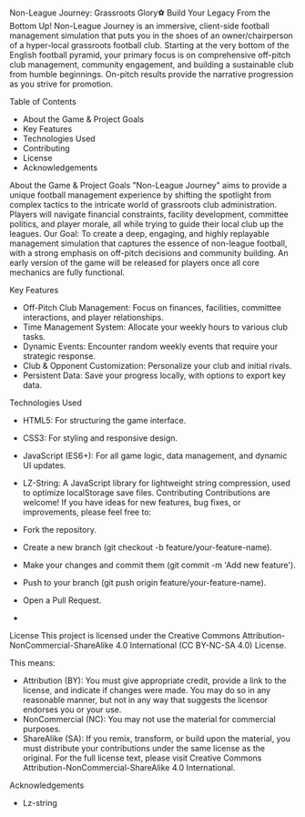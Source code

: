 Non-League Journey: Grassroots Glory⚽ 
Build Your Legacy From the Bottom Up!
Non-League Journey is an immersive, client-side football management simulation that puts you in the shoes of an owner/chairperson of a hyper-local grassroots football club. Starting at the very bottom of the English football pyramid, your primary focus is on comprehensive off-pitch club management, community engagement, and building a sustainable club from humble beginnings. On-pitch results provide the narrative progression as you strive for promotion.

Table of Contents

 * About the Game & Project Goals
 * Key Features
 * Technologies Used
 * Contributing
 * License
 * Acknowledgements

About the Game & Project Goals
"Non-League Journey" aims to provide a unique football management experience by shifting the spotlight from complex tactics to the intricate world of grassroots club administration. Players will navigate financial constraints, facility development, committee politics, and player morale, all while trying to guide their local club up the leagues.
Our Goal: To create a deep, engaging, and highly replayable management simulation that captures the essence of non-league football, with a strong emphasis on off-pitch decisions and community building. An early version of the game will be released for players once all core mechanics are fully functional.

Key Features 
 * Off-Pitch Club Management: Focus on finances, facilities, committee interactions, and player relationships.
 * Time Management System: Allocate your weekly hours to various club tasks.
 * Dynamic Events: Encounter random weekly events that require your strategic response.
 * Club & Opponent Customization: Personalize your club and initial rivals.
 * Persistent Data: Save your progress locally, with options to export key data.



Technologies Used
 * HTML5: For structuring the game interface.
 * CSS3: For styling and responsive design.
 * JavaScript (ES6+): For all game logic, data management, and dynamic UI updates.
 * LZ-String: A JavaScript library for lightweight string compression, used to optimize localStorage save files.
Contributing
Contributions are welcome! If you have ideas for new features, bug fixes, or improvements, please feel free to:
 * Fork the repository.
 * Create a new branch (git checkout -b feature/your-feature-name).
 * Make your changes and commit them (git commit -m 'Add new feature').
 * Push to your branch (git push origin feature/your-feature-name).
 * Open a Pull Request.

 * 
License
This project is licensed under the Creative Commons Attribution-NonCommercial-ShareAlike 4.0 International (CC BY-NC-SA 4.0) License.

This means:
 * Attribution (BY): You must give appropriate credit, provide a link to the license, and indicate if changes were made. You may do so in any reasonable manner, but not in any way that suggests the licensor endorses you or your use.
 * NonCommercial (NC): You may not use the material for commercial purposes.
 * ShareAlike (SA): If you remix, transform, or build upon the material, you must distribute your contributions under the same license as the original.
For the full license text, please visit Creative Commons Attribution-NonCommercial-ShareAlike 4.0 International.


Acknowledgements
 * Lz-string
